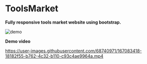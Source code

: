 # ToolsMarket
**Fully responsive tools market website using bootstrap.**

<img src="https://user-images.githubusercontent.com/68740971/167082448-410fde1d-a545-49d2-af51-3515e4b28b90.PNG" widht="800" alt="demo"/>

**Demo video**

https://user-images.githubusercontent.com/68740971/167083418-18182f55-b762-4c32-b110-c93c4ae9964a.mp4

